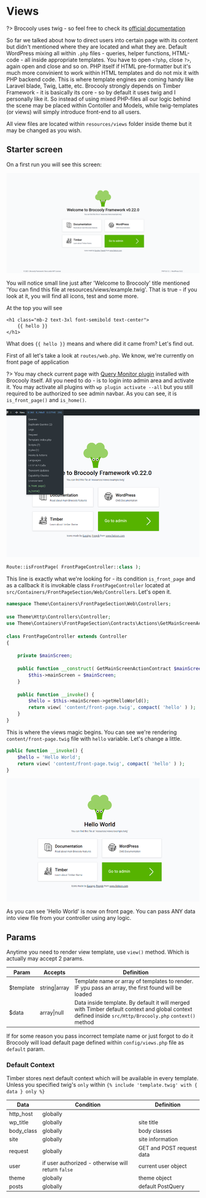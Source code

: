 # Views

?> Brocooly uses twig - so feel free to check its [official documentation](https://twig.symfony.com/doc/3.x/)

So far we talked about how to direct users into certain page with its content but didn't mentioned where they are located and what they are. Default WordPress mixing all within `.php` files - queries, helper functions, HTML-code - all inside appropriate templates. You have to open `<?php`, close `?>`, again open and close and so on. PHP itself if HTML pre-formatter but it's much more convinient to work within HTML templates and do not mix it with PHP backend code. This is where template engines are coming handy like Laravel blade, Twig, Latte, etc. Brocooly strongly depends on Timber Framework - it is basically its core - so by default it uses twig and I personally like it. So instead of using mixed PHP-files all our logic behind the scene may be placed within Contoller and Models, while twig-templates (or views) will simply introduce front-end to all users.

All view files are located within `resources/views` folder inside theme but it may be changed as you wish.

## Starter screen

On a first run you will see this screen:

![Starter screen](_media/starter-screen.png)

You will notice small line just after 'Welcome to Brocooly' title mentioned 'You can find this file at resources/views/example.twig'. That is true - if you look at it, you will find all icons, test and some more.

At the top you will see

```twig
<h1 class="mb-2 text-3xl font-semibold text-center">
	{{ hello }}
</h1>
```

What does `{{ hello }}` means and where did it came from? Let's find out.

First of all let's take a look at `routes/web.php`. We know, we're currently on front page of application

?> You may check current page with [Query Monitor plugin](https://querymonitor.com/) installed with Brocooly itself. All you need to do - is to login into admin area and activate it. You may activate all plugins with `wp plugin activate --all` but you still required to be authorized to see admin navbar. As you can see, it is `is_front_page()` and `is_home()`.

![Is Front Page](_media/is_front.jpg)

```php
Route::isFrontPage( FrontPageController::class );
```

This line is exactly what we're looking for - its condition `is_front_page` and as a callback it is invokable class `FrontPageController` located at `src/Containers/FrontPageSection/Web/Controllers`. Let's open it.

```php
namespace Theme\Containers\FrontPageSection\Web\Controllers;

use Theme\Http\Controllers\Controller;
use Theme\Containers\FrontPageSection\Contracts\Actions\GetMainScreenActionContract;

class FrontPageController extends Controller
{

	private $mainScreen;

	public function __construct( GetMainScreenActionContract $mainScreen ) {
		$this->mainScreen = $mainScreen;
	}

	public function __invoke() {
		$hello = $this->mainScreen->getHelloWorld();
		return view( 'content/front-page.twig', compact( 'hello' ) );
	}
}
```

This is where the views magic begins. You can see we're rendering `content/front-page.twig` file with `hello` variable. Let's change a little.

```php
public function __invoke() {
	$hello = 'Hello World';
	return view( 'content/front-page.twig', compact( 'hello' ) );
}
```

![Hello World](_media/hello-world.jpg)

As you can see 'Hello World' is now on front page. You can pass ANY data into view file from your controller using any logic.

## Params

Anytime you need to render view template, use `view()` method. Which is actually may accept 2 params.

| Param | Accepts | Definition |
| ------ | ------ | ------ |
| $template | string\|array | Template name or array of templates to render. IF ypu pass an array, the first found will be loaded |
| $data | array\|null | Data inside template. By default it will merged with Timber default context and global context defined inside `src/Http/Brocooly.php` `context()` method  |

If for some reason you pass incorrect template name or just forgot to do it Brocooly will load default page defined within `config/views.php` file as `default` param.

### Default Context

Timber stores next default context which will be available in every template. Unless you specified twig's `only` within `{% include 'template.twig' with { data } only %}`

| Data | Condition | Definition |
| ------ | ------ | ------ |
| http_host | globally |  |
| wp_title | globally | site title |
| body_class | globally | body classes |
| site | globally | site information |
| request | globally | GET and POST request data |
| user | if user authorized - otherwise will return `false` | current user object |
| theme | globally | theme object |
| posts | globally | default PostQuery |